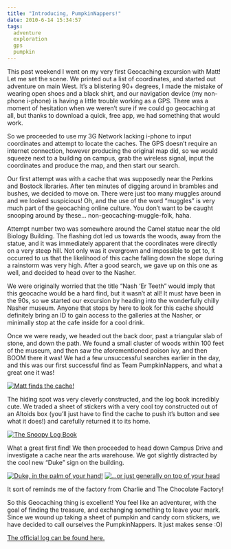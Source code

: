 ```yaml
---
title: "Introducing, PumpkinNappers!"
date: 2010-6-14 15:34:57
tags:
  adventure
  exploration
  gps
  pumpkin
---
```



This past weekend I went on my very first Geocaching excursion with Matt! Let me set the scene. We printed out a list of coordinates, and started out adventure on main West. It’s a blistering 90+ degrees, I made the mistake of wearing open shoes and a black shirt, and our navigation device (my non-phone i-phone) is having a little trouble working as a GPS. There was a moment of hesitation when we weren’t sure if we could go geocaching at all, but thanks to download a quick, free app, we had something that would work.

So we proceeded to use my 3G Network lacking i-phone to input coordinates and attempt to locate the caches. The GPS doesn’t require an internet connection, however producing the original map did, so we would squeeze next to a building on campus, grab the wireless signal, input the coordinates and produce the map, and then start our search.

Our first attempt was with a cache that was supposedly near the Perkins and Bostock libraries. After ten minutes of digging around in brambles and bushes, we decided to move on. There were just too many muggles around and we looked suspicious! Oh, and the use of the word “muggles” is very much part of the geocaching online culture. You don’t want to be caught snooping around by these… non-geocaching-muggle-folk, haha.

Attempt number two was somewhere around the Camel statue near the old Biology Building. The flashing dot led us towards the woods, away from the statue, and it was immediately apparent that the coordinates were directly on a very steep hill. Not only was it overgrown and impossible to get to, it occurred to us that the likelihood of this cache falling down the slope during a rainstorm was very high. After a good search, we gave up on this one as well, and decided to head over to the Nasher.

We were originally worried that the title “Nash ‘Er Teeth” would imply that this geocache would be a hard find, but it wasn’t at all! It must have been in the 90s, so we started our excursion by heading into the wonderfully chilly Nasher museum. Anyone that stops by here to look for this cache should definitely bring an ID to gain access to the galleries at the Nasher, or minimally stop at the cafe inside for a cool drink.

Once we were ready, we headed out the back door, past a triangular slab of stone, and down the path. We found a small cluster of woods within 100 feet of the museum, and then saw the aforementioned poison ivy, and then BOOM there it was! We had a few unsuccessful searches earlier in the day, and this was our first successful find as Team PumpkinNappers, and what a great one it was!

[![](http://www.vsoch.com/blog/wp-content/uploads/2010/06/matt-00003-300x225.jpg "Matt finds the cache!")](http://www.vsoch.com/blog/wp-content/uploads/2010/06/matt-00003.jpg)

The hiding spot was very cleverly constructed, and the log book incredibly cute. We traded a sheet of stickers with a very cool toy constructed out of an Altoids box (you’ll just have to find the cache to push it’s button and see what it does!) and carefully returned it to its home.

[![](http://www.vsoch.com/blog/wp-content/uploads/2010/06/matt-00004-300x225.jpg "The Snoopy Log Book")](http://www.vsoch.com/blog/wp-content/uploads/2010/06/matt-00004.jpg)

What a great first find! We then proceeded to head down Campus Drive and investigate a cache near the arts warehouse. We got slightly distracted by the cool new “Duke” sign on the building.

[![](http://www.vsoch.com/blog/wp-content/uploads/2010/06/matt-00005-300x225.jpg "Duke, in the palm of your hand!")](http://www.vsoch.com/blog/wp-content/uploads/2010/06/matt-00005.jpg) [![](http://www.vsoch.com/blog/wp-content/uploads/2010/06/matt-00006-300x225.jpg "...or just generally on top of your head")](http://www.vsoch.com/blog/wp-content/uploads/2010/06/matt-00006.jpg)

It sort of reminds me of the factory from Charlie and The Chocolate Factory!

So this Geocaching thing is excellent! You feel like an adventurer, with the goal of finding the treasure, and exchanging something to leave your mark. Since we wound up taking a sheet of pumpkin and candy corn stickers, we have decided to call ourselves the PumpkinNappers. It just makes sense :O)

[The official log can be found here.](http://www.geocaching.com/seek/log.aspx?LUID=e2016f4d-b492-45dc-817b-22d2643310ad)


